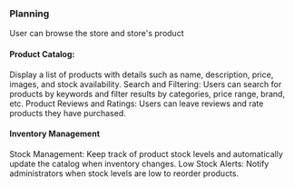 ### Planning

User can browse the store and store's product

#### Product Catalog:

Display a list of products with details such as name, description, price, images, and stock availability.
Search and Filtering: Users can search for products by keywords and filter results by categories, price range, brand, etc.
Product Reviews and Ratings: Users can leave reviews and rate products they have purchased.

#### Inventory Management

Stock Management: Keep track of product stock levels and automatically update the catalog when inventory changes.
Low Stock Alerts: Notify administrators when stock levels are low to reorder products.
